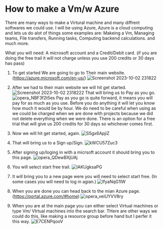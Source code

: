 # How to make a Vm/w Azure 

There are many ways to make a Virtural machine and many diffrent softwares we could use. I will be using Azure, Azure is a cloud computing and lets us do alot of things
some examples are: Makeing a Vm, Managing teams, File transfers, Running tasks, Computing backend calculations. and much more. 

What you will need: A microsoft account and a Credit/Debit card. (if you are doing the free trail it will not charge unless you use 200 credits or 30 days has pass)

1. To get started We are going to go to Their main website.(https://azure.microsoft.com/en-us/)
![Screenshot 2023-10-02 231822](https://github.com/JustinTHewitt/How_to_Make_a_Vm/assets/146316539/a892f6fc-4957-43ae-8c7c-5c91fffb139a)
2. After we had to their main website we will hit get started. 
![Screenshot 2023-10-02 2318222](https://github.com/JustinTHewitt/How_to_Make_a_Vm/assets/146316539/027db126-bc0e-4abc-a816-7e1bfdd67d4f)
That will bring us to Pay as you go.
![opera_NBF3f2t5es](https://github.com/JustinTHewitt/How_to_Make_a_Vm/assets/146316539/20d11388-10a7-46fe-844c-da5ffafdf8b1)
Pay as you go is quite forward, it means you will pay for as much as you use. Before you do anything it will let you know how much it would be by hour.
We do need to be careful when using as we could be charged when we are done with projects because we did not delete everything when we were done.
There is an option for a free trial that will give us 200 credits for 30 days so whichever comes first. 

3. Now we will hit get started, again. 
![S5gx6ApjiZ](https://github.com/JustinTHewitt/How_to_Make_a_Vm/assets/146316539/45c3581c-f8db-44b4-8d2f-41f408b25c48)
4. That will bring us to a Sign up/Sign.
![kWCU57Zuc3](https://github.com/JustinTHewitt/How_to_Make_a_Vm/assets/146316539/30f75e75-b611-4e23-9b48-16dd2d7d5c8f)
5. After signing up/loging in with a micrsoft account it should bring you to this page.
![opera_QDewBXjUAj](https://github.com/JustinTHewitt/How_to_Make_a_Vm/assets/146316539/042ec436-a97b-48c6-8787-5f49e57832ff)
6. You will select start free trail.
![lAKUgksaPG](https://github.com/JustinTHewitt/How_to_Make_a_Vm/assets/146316539/afdf3850-63bf-45fd-b933-c2052c5eca7a)
7. It will bring you to a new page were you will need to select start free. (In some cases you will need to log in agian.)
![lfyaNqG1lW](https://github.com/JustinTHewitt/How_to_Make_a_Vm/assets/146316539/6c364875-b9a6-4bdc-b94f-399dcfb59a28)
8. When you are done you can head back to the mian Azure page. (https://portal.azure.com/#home)
![opera_veiUYVV8ry](https://github.com/JustinTHewitt/How_to_Make_a_Vm/assets/146316539/14d11677-23d0-4d0e-adc6-8308a363a36c)
9. When you are at the main page you can either select Virtual machines or type Vm/ VIrtual machines into the search bar.
   THere are other ways we could do this, like making a resource group before hand but I perfer it this way. 
![E7CENPqooV](https://github.com/JustinTHewitt/How_to_Make_a_Vm/assets/146316539/c0bffa06-79a5-46f8-94b1-51696939d8dd)




